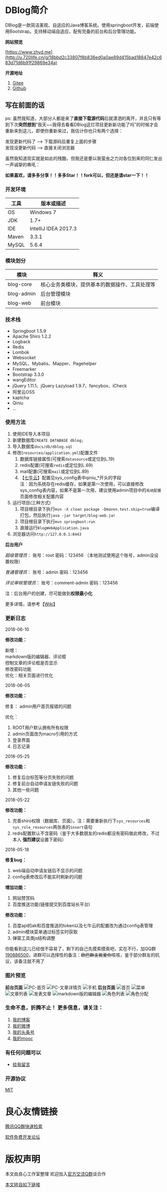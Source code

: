 # DBlog简介
DBlog是一款简洁美观、自适应的Java博客系统。使用springboot开发，前端使用Bootstrap。支持移动端自适应，配有完备的前台和后台管理功能。
  
**网站预览**    
 
[https://www.zhyd.me](http://u.720life.cn/g/18bbd2c33807f8b838ed0a0ae89d415bad18847e42c683d71d6b91f29869e34a)  

**开源地址**   
1. [Gitee](http://u.720life.cn/g/2e71d0f0a5c601172267ba20d3a43c6eb8b522db5d81d0ec8c59230a5fb41b4b774c2ac54f756cf8eb6d8afc642938ec)    
2. [Github](http://u.720life.cn/g/54145d0471d91890860f7f8463c03046d0c258f370fd1193f4dd9436d1c75cb1d6107d1a4c7f3af9faf0245cb6eeadef)    

## 写在前面的话
ps: 虽然我知道，大部分人都是来了**直接下载源代码**后就潇洒的离开，并且只有等到下次**突然想到**“我天~~我得去看看DBlog这烂项目更新新功能了吗”的时候才会重新来到这儿，即使你重新来过，我估计你也只有两个选择：    

发现更新代码了 --> 下载源码后重复上面的步骤    
发现没更新代码 --> 直接关闭浏览器

虽然我知道现实就是如此的残酷，但我还是要以我萤虫之力对各位到来的同仁发出一声诚挚的嘶吼：

**如果喜欢，请多多分享！！多多Star！！fork可以，但还是请star一下！！**


### 开发环境

| 工具    | 版本或描述                |
| ----- | -------------------- |
| OS    | Windows 7            |
| JDK   | 1.7+                 |
| IDE   | IntelliJ IDEA 2017.3 |
| Maven | 3.3.1                |
| MySQL | 5.6.4                |

### 模块划分

| 模块         | 释义                      |
| ---------- | ----------------------- |
| blog-core  | 核心业务类模块，提供基本的数据操作、工具处理等 |
| blog-admin | 后台管理模块                  |
| blog-web   | 前台模块                    |


### 技术栈

- Springboot 1.5.9
- Apache Shiro 1.2.2
- Logback
- Redis
- Lombok
- Websocket
- MySQL、Mybatis、Mapper、Pagehelper
- Freemarker
- Bootstrap 3.3.0
- wangEditor
- jQuery 1.11.1、jQuery Lazyload 1.9.7、fancybox、iCheck
- 阿里云OSS
- kaptcha
- Qiniu
- ...


### 使用方法

1. 使用IDE导入本项目
2. 新建数据库`CREATE DATABASE dblog;`
3. 导入数据库`docs/db/dblog.sql`
4. 修改(`resources/application.yml`)配置文件
   1. 数据库链接属性(可搜索`datasource`或定位到L.19) 
   2. redis配置(可搜索`redis`或定位到L.69)
   3. mail配置(可搜索`mail`或定位到L.89)
   4. 【[七牛云](http://u.720life.cn/g/758b471f436f1c487fed420972dad3d6)】配置见sys_config表中qiniu_*开头的字段    
   注：因为系统存在redis缓存，如果是第一次使用，可以直接修改sys_config表内容，如果不是第一次用，建议使用admin项目中的`系统配置`页面修改相关配置内容
5. 运行项目(三种方式)
   1. 项目根目录下执行`mvn -X clean package -Dmaven.test.skip=true`编译打包，然后执行`java -jar target/blog-web.jar`
   2. 项目根目录下执行`mvn springboot:run`
   3. 直接运行`BlogWebApplication.java`
6. 浏览器访问`http://127.0.0.1:8443`


**后台用户**

_超级管理员_： 账号：root  密码：123456  （本地测试使用这个账号，admin没设置权限）

_普通管理员_： 账号：admin  密码：123456

_评论审核管理员_： 账号：comment-admin  密码：123456

注：后台用户的创建，尽可能做到**权限最小化**

更多详情，请参考【[Wiki](http://u.720life.cn/g/2e71d0f0a5c601172267ba20d3a43c6eb8b522db5d81d0ec8c59230a5fb41b4b545911174146a7e5e4f8f8fe023eb3c5)】

### 更新日志

2018-06-10

**修改功能：**

新增：    
	markdown版的编辑器、评论框    
	控制文章的评论框是否显示    
	修改密码功能    
优化：相关页面进行优化    

2018-06-05

**修改功能：**

修复： admin用户首页报错的问题    

优化：
1. ROOT用户默认拥有所有权限
2. admin页面改为macro引用的方式
3. 登录界面
4. 日志记录

2018-05-25

**修改功能：**

1. 修复后台标签等分页失败的问题
2. 修复前台自动申请友链失败的问题
3. 其他一些问题


2018-05-22

**修改功能：**

1. 完善shiro权限（数据库、页面）。注：需要重新执行下`sys_resources`和`sys_role_resources`两张表的`insert`语句
2. redis配置默认不含密码（鉴于大多数朋友的redis都没有密码做此修改，不过本人 **强烈建议**设置下密码）

2018-05-18

**修复bug：**

1. web端自动申请友链后不显示的问题
2. config表修改后不能实时刷新的问题
	
**增加功能：**
1. 网站赞赏码
2. 百度推送功能(链接提交到百度站长平台)
	
**修改功能：**
1. 百度api的ak和百度推送的token以及七牛云的配置改为通过config表管理
3. admin模块菜单通过标签实时获取
3. 弹窗工具类js结构调整

你能看到这儿已经很不容易了，剩下的自己先摸索摸索吧，实在不行，加QQ群[190886500](http://u.720life.cn/g/88d3be70c797d2a69a24ab56221f9e0339fd68ed2b2e8afb401b350bf89ee6214ab4efd73aab4738933ec8b1029c1e65fb5466d813a40a55500c576446f4f18cd61680ff111410d62d24ab81fd94f98721b060f0b021f2f4b7e9a34c75968e98c85fa40d8344991ff2a9ab52e0db7b2e)，进群可以选择性的备注：~~欧巴群主我爱你~~咳咳，鉴于部分群友的抗议，该备注就不用了

### 图片预览

**前台页面**
![PC-首页](https://gitee.com/yadong.zhang/DBlog/raw/master/docs/img/pc-index.png?v=1.0)
![PC-文章详情页](https://gitee.com/yadong.zhang/DBlog/raw/master/docs/img/pc-detail.png?v=1.0)
![手机](https://gitee.com/yadong.zhang/DBlog/raw/master/docs/img/m.png?v=1.0)
**后台页面**
![首页](https://gitee.com/yadong.zhang/DBlog/raw/master/docs/img/admin-index.png?v=1.0)
![菜单](https://gitee.com/yadong.zhang/DBlog/raw/master/docs/img/admin-menu.png?v=1.0)
![文章列表](https://gitee.com/yadong.zhang/DBlog/raw/master/docs/img/admin-articles.png?v=1.0)
![发表文章](https://gitee.com/yadong.zhang/DBlog/raw/master/docs/img/admin-article2.png?v=1.0)
![markdown版的编辑器](https://gitee.com/uploads/images/2018/0610/145228_06541ada_784199.png?v=1.0 "markdown版的编辑器")
![角色列表](https://gitee.com/yadong.zhang/DBlog/raw/master/docs/img/admin-role.png?v=1.0)
![角色分配](https://gitee.com/yadong.zhang/DBlog/raw/master/docs/img/admin-role2.png?v=1.0)


 ### 生命不息，折腾不止！ 更多信息，请关注：
 1. [我的博客](http://u.720life.cn/g/18bbd2c33807f8b838ed0a0ae89d415bad18847e42c683d71d6b91f29869e34a)
 2. [我的微博](http://u.720life.cn/g/c1e3906cb73241d8bdbe53b5d457b17dc5e7cf5c1bd2599d2e47e0359722cd11)
 3. [我的头条号](http://u.720life.cn/g/118b7af38f18204760fd37a6bfa049ce966f36fd837fb4636774805882b6e67bf4ba6b0df274ad1d0f31575221ab137b)
 4. [我的mooc](http://u.720life.cn/g/9bdca284b716378ad8944a645c76d01825cac3ba4c37de1f1e3f15ff12923df27d7eaa23b08198cceb3c23f91ba9472a)

 ### 有任何问题可以
- [给我留言](http://u.720life.cn/g/18bbd2c33807f8b838ed0a0ae89d415b550d1e46debbe31233e96fe2aa0dc388)


### 开源协议

 [MIT](http://u.720life.cn/g/2e71d0f0a5c601172267ba20d3a43c6eb8b522db5d81d0ec8c59230a5fb41b4b05e6af079e83c97b1c6913dbb9723c8fab045d52719580033ccb6c3a7275eddb)


 # 良心友情链接

[腾讯QQ群快速检索](http://u.720life.cn/s/8cf73f7c)

[软件免费开发论坛](http://u.720life.cn/s/bbb01dc0)

# 版权声明 

本文由良心工作室整理 欢迎加入[官方交流Q群](https://u.720life.cn/s/f2316816)谈合作

[本文转自如下链接](http://u.720life.cn/g/2e71d0f0a5c601172267ba20d3a43c6eef0f833313fbf8a51a8623a60d6943d66694288bfcc9c47b0d9d4c6e8d344f571b655a0e0aa1b3aa866ebce1651d09f5)
